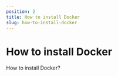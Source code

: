 ```yaml
---
position: 2
title: How to install Docker
slug: how-to-install-docker
---
```


# How to install Docker

How to install Docker?
